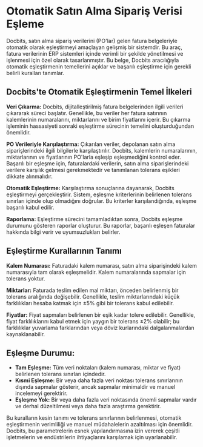 # Otomatik Satın Alma Sipariş Verisi Eşleme

Docbits, satın alma sipariş verilerini (PO'lar) gelen fatura belgeleriyle otomatik olarak eşleştirmeyi amaçlayan gelişmiş bir sistemdir. Bu araç, fatura verilerinin ERP sistemleri içinde verimli bir şekilde yönetilmesi ve işlenmesi için özel olarak tasarlanmıştır. Bu belge, Docbits aracılığıyla otomatik eşleştirmenin temellerini açıklar ve başarılı eşleştirme için gerekli belirli kuralları tanımlar.

## **Docbits'te Otomatik Eşleştirmenin Temel İlkeleri**

**Veri Çıkarma:** Docbits, dijitalleştirilmiş fatura belgelerinden ilgili verileri çıkararak süreci başlatır. Genellikle, bu veriler her fatura satırının kalemlerinin numaralarını, miktarlarını ve birim fiyatlarını içerir. Bu çıkarma işleminin hassasiyeti sonraki eşleştirme sürecinin temelini oluşturduğundan önemlidir.

**PO Verileriyle Karşılaştırma:** Çıkarılan veriler, depolanan satın alma siparişlerindeki ilgili bilgilerle karşılaştırılır. Docbits, kalemlerin numaralarının, miktarlarının ve fiyatlarının PO'larla eşleşip eşleşmediğini kontrol eder. Başarılı bir eşleşme için, faturalardaki verilerin, satın alma siparişlerindeki verilere karşılık gelmesi gerekmektedir ve tanımlanan tolerans eşikleri dikkate alınmalıdır.

**Otomatik Eşleştirme:** Karşılaştırma sonuçlarına dayanarak, Docbits eşleştirmeyi gerçekleştirir. Sistem, eşleşme kriterlerinin belirlenen tolerans sınırları içinde olup olmadığını doğrular. Bu kriterler karşılandığında, eşleşme başarılı kabul edilir.

**Raporlama:** Eşleştirme sürecini tamamladıktan sonra, Docbits eşleşme durumunu gösteren raporlar oluşturur. Bu raporlar, başarılı eşleşen faturalar hakkında bilgi verir ve uyumsuzlukları belirler.

## **Eşleştirme Kurallarının Tanımı**

**Kalem Numarası:** Faturadaki kalem numarası, satın alma siparişindeki kalem numarasıyla tam olarak eşleşmelidir. Kalem numaralarında sapmalar için tolerans yoktur.

**Miktarlar:** Faturada teslim edilen mal miktarı, önceden belirlenmiş bir tolerans aralığında değişebilir. Genellikle, teslim miktarlarındaki küçük farklılıkları hesaba katmak için ±5% gibi bir tolerans kabul edilebilir.

**Fiyatlar:** Fiyat sapmaları belirlenen bir eşik kadar tolere edilebilir. Genellikle, fiyat farklılıklarını kabul etmek için yaygın bir tolerans ±2% olabilir; bu farklılıklar yuvarlama farklarından veya döviz kurlarındaki dalgalanmalardan kaynaklanabilir.

## **Eşleşme Durumu:**

* **Tam Eşleşme:** Tüm veri noktaları (kalem numarası, miktar ve fiyat) belirlenen tolerans sınırları içindedir.
* **Kısmi Eşleşme:** Bir veya daha fazla veri noktası tolerans sınırlarının dışında sapmalar gösterir, ancak sapmalar minimaldir ve manuel incelemeyi gerektirir.
* **Eşleşme Yok:** Bir veya daha fazla veri noktasında önemli sapmalar vardır ve derhal düzeltilmesi veya daha fazla araştırma gerektirir.

Bu kuralların kesin tanımı ve tolerans sınırlarının belirlenmesi, otomatik eşleştirmenin verimliliği ve manuel müdahalelerin azaltılması için önemlidir. Docbits, bu parametrelerin esnek yapılandırmasına izin vererek çeşitli işletmelerin ve endüstrilerin ihtiyaçlarını karşılamak için uyarlanabilir.
